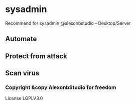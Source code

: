 # sysadmin
 Recommend for sysadmin @alexonbstudio - Desktop/Server

## Automate
## Protect from attack
## Scan virus


### Copyright &copy AlexonbStudio for freedom
License LGPLV3.0
